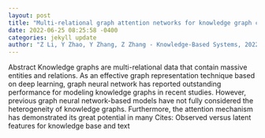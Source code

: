 ```yaml
--- 
layout: post 
title: "Multi-relational graph attention networks for knowledge graph completion" 
date: 2022-06-25 08:25:58 -0400 
categories: jekyll update 
author: "Z Li, Y Zhao, Y Zhang, Z Zhang - Knowledge-Based Systems, 2022" 
--- 
```

Abstract Knowledge graphs are multi-relational data that contain massive entities and relations. As an effective graph representation technique based on deep learning, graph neural network has reported outstanding performance for modeling knowledge graphs in recent studies. However, previous graph neural network-based models have not fully considered the heterogeneity of knowledge graphs. Furthermore, the attention mechanism has demonstrated its great potential in many Cites: Observed versus latent features for knowledge base and text